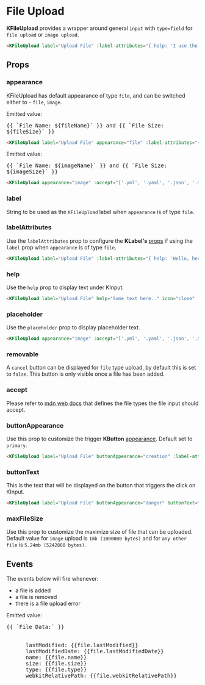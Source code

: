 # File Upload

**KFileUpload** provides a wrapper around general `input` with `type=field` for `file upload` or `image upload`.
 
<KCard>
  <template v-slot:body>
    <KFileUpload label="Upload File" :label-attributes="{ help: 'I use the KLabel `help` prop' }" help="Additional text." icon="close" :accept="['.yml', '.yaml', '.json', '.md', '.markdown', 'image/gif', 'image/jpg', 'image/jpeg', 'image/ico', 'image/png']" appearance="file" removable />
  </template>
</KCard>

```html
<KFileUpload label="Upload File" :label-attributes="{ help: 'I use the KLabel `help` prop' }" help="Additional text." icon="close" :accept="['.yml', '.yaml', '.json', '.md', '.markdown', 'image/gif', 'image/jpg', 'image/jpeg', 'image/ico', 'image/png']" appearance="file" removable />
```

## Props

### appearance

KFileUpload has default appearance of type `file`, and can be switched either to - `file`, `image`.

<KCard>
  <template v-slot:body>
    <KFileUpload label="Upload File" appearance="file" :label-attributes="{ help: 'I use the KLabel `help` prop' }" help="Additional files can be uploaded from HomePage." icon="close" :accept="['.yml', '.yaml', '.json', '.md', '.markdown', 'image/gif', 'image/jpg', 'image/jpeg', 'image/ico', 'image/png']" removable @file-added="(i) => { fileName = i[0].name, fileSize = i[0].size }" @file-removed="() => { fileName = '', fileSize = '' }" />
  </template>
</KCard>

<div class="mt-6">Emitted value: <pre v-if="fileName && fileSize" class="emitted-value">{{ `File Name: ${fileName}` }} and {{ `File Size: ${fileSize}` }}</pre></div>

```html
<KFileUpload label="Upload File" appearance="file" :label-attributes="{ help: 'I use the KLabel `help` prop' }" help="Additional files can be uploaded from HomePage." icon="close" :accept="['.yml', '.yaml', '.json', '.md', '.markdown', 'image/gif', 'image/jpg', 'image/jpeg', 'image/ico', 'image/png']" removable />
```

<KCard class="mt-6">
  <template v-slot:body>
    <KFileUpload appearance="image" :accept="['.yml', '.yaml', '.json', '.md', '.markdown', 'image/gif', 'image/jpg', 'image/jpeg', 'image/ico', 'image/png']" placeholder="Upload new image (Max 4 MB)" @file-added="(i) => { imageName = i[0].name, imageSize = i[0].size }" >
    </KFileUpload>
  </template>
</KCard>

<div class="mt-6">Emitted value: <pre v-if="imageName && imageSize" class="emitted-value">{{ `File Name: ${imageName}` }} and {{ `File Size: ${imageSize}` }}</pre></div>

```html
<KFileUpload appearance="image" :accept="['.yml', '.yaml', '.json', '.md', '.markdown', 'image/gif', 'image/jpg', 'image/jpeg', 'image/ico', 'image/png']" placeholder="Upload new image (Max 4 MB)" />
```

### label

String to be used as the `KFileUpload` label when `appearance` is of type `file`.

### labelAttributes

Use the `labelAttributes` prop to configure the **KLabel's** [props](/components/label.html) if using the `label` prop when `appearance` is of type `file`.

<KCard>
  <template v-slot:body>
    <KFileUpload label="Upload File" :label-attributes="{ help: 'Hello, here is the example' }" icon="close" :accept="['.yml', '.yaml', '.json', '.md', '.markdown', 'image/gif', 'image/jpg', 'image/jpeg', 'image/ico', 'image/png']" appearance="file" removable />
  </template>
</KCard>

```html
<KFileUpload label="Upload File" :label-attributes="{ help: 'Hello, here is the example' }" icon="close" :accept="['.yml', '.yaml', '.json', '.md', '.markdown', 'image/gif', 'image/jpg', 'image/jpeg', 'image/ico', 'image/png']" appearance="file" removable />
```

### help

Use the `help` prop to display text under KInput.

<KCard>
  <template v-slot:body>
    <KFileUpload label="Upload File" help="Some text here.." icon="close" :accept="['.yml', '.yaml', '.json', '.md', '.markdown', 'image/gif', 'image/jpg', 'image/jpeg', 'image/ico', 'image/png']" appearance="file" removable />
  </template>
</KCard>

```html
<KFileUpload label="Upload File" help="Some text here.." icon="close" :accept="['.yml', '.yaml', '.json', '.md', '.markdown', 'image/gif', 'image/jpg', 'image/jpeg', 'image/ico', 'image/png']" appearance="file" removable />
```


### placeholder

Use the `placeholder` prop to display placeholder text.

<KCard class="mt-6">
  <template v-slot:body>
    <KFileUpload appearance="image" :accept="['.yml', '.yaml', '.json', '.md', '.markdown', 'image/gif', 'image/jpg', 'image/jpeg', 'image/ico', 'image/png']" placeholder="You can change the text here!" >
    </KFileUpload>
  </template>
</KCard>

```html
<KFileUpload appearance="image" :accept="['.yml', '.yaml', '.json', '.md', '.markdown', 'image/gif', 'image/jpg', 'image/jpeg', 'image/ico', 'image/png']" placeholder="You can change the text here!" />
```

### removable

A `cancel` button can be displayed for `file` type upload, by default this is set to `false`. This button is only visible once a file has been added.


### accept

Please refer to [mdn web docs](https://developer.mozilla.org/en-US/docs/Web/HTML/Element/input/file#accept) that defines the file types the file input should accept. 

### buttonAppearance

Use this prop to customize the trigger **KButton** [appearance](/components/button.html#appearance). Default set to `primary`.

<KCard>
  <template v-slot:body>
    <KFileUpload label="Upload File" buttonAppearance="creation" :label-attributes="{ help: 'I use the KLabel `help` prop' }" help="Additional text." icon="close" :accept="['.yml', '.yaml', '.json', '.md', '.markdown', 'image/gif', 'image/jpg', 'image/jpeg', 'image/ico', 'image/png']" appearance="file" removable />
  </template>
</KCard>

```html
<KFileUpload label="Upload File" buttonAppearance="creation" :label-attributes="{ help: 'I use the KLabel `help` prop' }" help="Additional text." icon="close" :accept="['.yml', '.yaml', '.json', '.md', '.markdown', 'image/gif', 'image/jpg', 'image/jpeg', 'image/ico', 'image/png']" appearance="file" removable />
```

### buttonText

This is the text that will be displayed on the button that triggers the click on KInput.

<KCard>
  <template v-slot:body>
    <KFileUpload label="Upload File" buttonAppearance="danger" buttonText="Click me" :label-attributes="{ help: 'I use the KLabel `help` prop' }" help="Additional text." icon="close" :accept="['.yml', '.yaml', '.json', '.md', '.markdown', 'image/gif', 'image/jpg', 'image/jpeg', 'image/ico', 'image/png']" appearance="file" removable />
  </template>
</KCard>

```html
<KFileUpload label="Upload File" buttonAppearance="danger" buttonText="Click me" :label-attributes="{ help: 'I use the KLabel `help` prop' }" help="Additional text." icon="close" :file-input-accept-types="['.yml', '.yaml', '.json', '.md', '.markdown', 'image/gif', 'image/jpg', 'image/jpeg', 'image/ico', 'image/png']" appearance="file" removable />
```

### maxFileSize

Use this prop to customize the maximize size of file that can be uploaded. Default value for `image` upload is `1mb (1000000 bytes)` and for `any other file` is `5.24mb (5242880 bytes)`.

## Events

The events below will fire whenever:
- a file is added
- a file is removed
- there is a file upload error

<KCard>
  <template v-slot:body>
    <KFileUpload label="Upload File" appearance="file" :label-attributes="{ help: 'I use the KLabel `help` prop' }" help="Additional files can be uploaded from HomePage." icon="close" :accept="['.yml', '.yaml', '.json', '.md', '.markdown', 'image/gif', 'image/jpg', 'image/jpeg', 'image/ico', 'image/png']" removable @file-added="i => printData(i)" @file-removed="() => { fileData = '' }" />
  </template>
</KCard>

<div class="mt-6">Emitted value: 
  <pre v-if="fileData.length" class="emitted-value">{{ `File Data:` }}
    <div v-for="(file) in fileData">
      <span>lastModified: {{file.lastModified}}</span>
      <span>lastModifiedDate: {{file.lastModifiedDate}}</span>
      <span>name: {{file.name}}</span>
      <span>size: {{file.size}}</span>
      <span>type: {{file.type}}</span>
      <span>webkitRelativePath: {{file.webkitRelativePath}}</span>
    </div>
  </pre>
</div>


<script lang="ts">
import { defineComponent } from 'vue'

export default defineComponent({
  data() {
    return {
      fileSize: '',
      fileName: '',
      imageSize: '',
      imageName: '',
      fileData: []
    }
  },
  methods: {
    printData (i) {
      this.fileData = Array.from(i)
      console.log(this.fileData)
      // this.fileData.forEach(file => console.log(file))
      // this.fileData = this.fileData[0].name
        // this.fileData.forEach(file => console.log(file))
    },
  }
})
</script>

<style lang="scss" scoped>
pre.emitted-value {
  font-size: var(--type-sm);
  white-space: pre-wrap;
  background-color: var(--grey-200);
  padding: var(--type-xxs);
}
</style>

